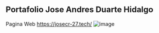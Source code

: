 ## Portafolio Jose Andres Duarte Hidalgo 

Pagina Web 
https://josecr-27.tech/
![image](https://user-images.githubusercontent.com/62898109/85173073-a33b4900-b22f-11ea-9f62-72af8d6efb9b.png)



